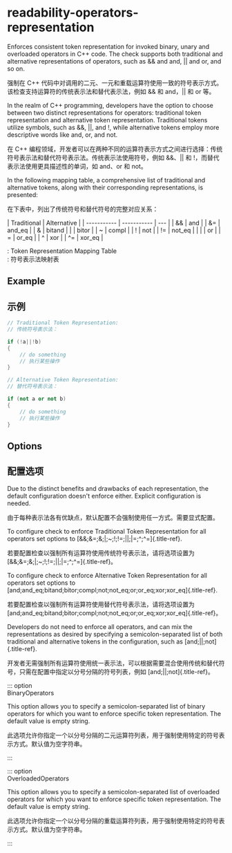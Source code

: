 # readability-operators-representation

Enforces consistent token representation for invoked binary, unary and overloaded operators in C++ code. The check supports both traditional and alternative representations of operators, such as && and and, || and or, and so on.

强制在 C++ 代码中对调用的二元、一元和重载运算符使用一致的符号表示方式。该检查支持运算符的传统表示法和替代表示法，例如 && 和 and，|| 和 or 等。

In the realm of C++ programming, developers have the option to choose between two distinct representations for operators: traditional token representation and alternative token representation. Traditional tokens utilize symbols, such as &&, ||, and !, while alternative tokens employ more descriptive words like and, or, and not.

在 C++ 编程领域，开发者可以在两种不同的运算符表示方式之间进行选择：传统符号表示法和替代符号表示法。传统表示法使用符号，例如 &&、|| 和 !，而替代表示法使用更具描述性的单词，如 and、or 和 not。

In the following mapping table, a comprehensive list of traditional and alternative tokens, along with their corresponding representations, is presented:

在下表中，列出了传统符号和替代符号的完整对应关系：

| Traditional | Alternative |
| ----------- | ----------- | --- |
| &&          | and         |
| &=          | and_eq      |
| &           | bitand      |
|             | bitor       |
| ~           | compl       |
| !           | not         |
| !=          | not_eq      |
|             |             | or  |
| =           | or_eq       |
| ^           | xor         |
| ^=          | xor_eq      |

: Token Representation Mapping Table  
: 符号表示法映射表

## Example

## 示例

```c++
// Traditional Token Representation:
// 传统符号表示法：

if (!a||!b)
{
    // do something
    // 执行某些操作
}

// Alternative Token Representation:
// 替代符号表示法：

if (not a or not b)
{
    // do something
    // 执行某些操作
}
```

## Options

## 配置选项

Due to the distinct benefits and drawbacks of each representation, the default configuration doesn't enforce either. Explicit configuration is needed.

由于每种表示法各有优缺点，默认配置不会强制使用任一方式。需要显式配置。

To configure check to enforce Traditional Token Representation for all operators set options to [&&;&=;&;|;~;!;!=;||;|=;^;^=]{.title-ref}.

若要配置检查以强制所有运算符使用传统符号表示法，请将选项设置为 [&&;&=;&;|;~;!;!=;||;|=;^;^=]{.title-ref}。

To configure check to enforce Alternative Token Representation for all operators set options to [and;and_eq;bitand;bitor;compl;not;not_eq;or;or_eq;xor;xor_eq]{.title-ref}.

若要配置检查以强制所有运算符使用替代符号表示法，请将选项设置为 [and;and_eq;bitand;bitor;compl;not;not_eq;or;or_eq;xor;xor_eq]{.title-ref}。

Developers do not need to enforce all operators, and can mix the representations as desired by specifying a semicolon-separated list of both traditional and alternative tokens in the configuration, such as [and;||;not]{.title-ref}.

开发者无需强制所有运算符使用统一表示法，可以根据需要混合使用传统和替代符号，只需在配置中指定以分号分隔的符号列表，例如 [and;||;not]{.title-ref}。

::: option  
BinaryOperators

This option allows you to specify a semicolon-separated list of binary operators for which you want to enforce specific token representation. The default value is empty string.

此选项允许你指定一个以分号分隔的二元运算符列表，用于强制使用特定的符号表示方式。默认值为空字符串。

:::

::: option  
OverloadedOperators

This option allows you to specify a semicolon-separated list of overloaded operators for which you want to enforce specific token representation. The default value is empty string.

此选项允许你指定一个以分号分隔的重载运算符列表，用于强制使用特定的符号表示方式。默认值为空字符串。

:::
